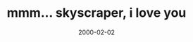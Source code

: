 ---
layout: base.njk
title : 'mmm... skyscraper, i love you' 
view_title : 'mmm... skyscraper, i love you' 
year : '2000' 
date : '2000-02-02' 
img_file : '/drawing/skyscaper.png' 
html_file : 'skyscraper' 
next_html : 'stupidpeop.html' 
year_order : '111' 
permalink : "title/{{html_file}}.html"
---
